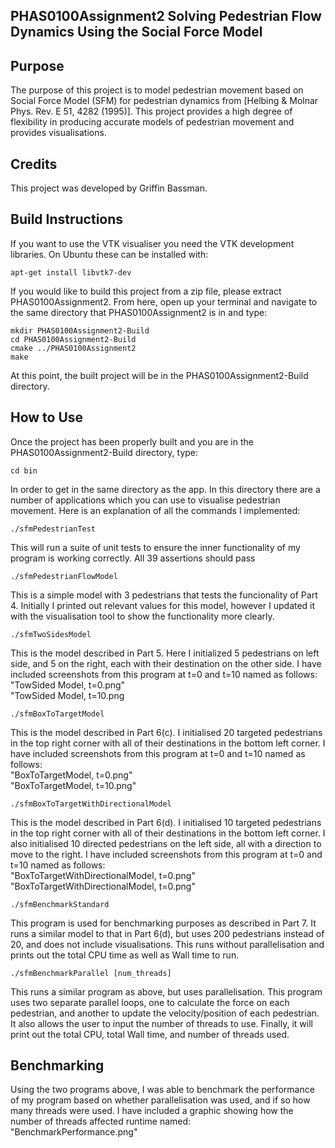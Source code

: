 PHAS0100Assignment2 Solving Pedestrian Flow Dynamics Using the Social Force Model
------------------

Purpose
-------

The purpose of this project is to model pedestrian movement based on Social Force Model (SFM) for pedestrian dynamics from [Helbing & Molnar Phys. Rev. E 51, 4282 (1995)]. This project provides a high degree of flexibility in producing accurate models of pedestrian movement and provides visualisations.

Credits
-------

This project was developed by Griffin Bassman.

Build Instructions
------------------
If you want to use the VTK visualiser you need the VTK development libraries. On Ubuntu these can be installed with:
``` shell
apt-get install libvtk7-dev
```
If you would like to build this project from a zip file, please extract PHAS0100Assignment2. From here, open up your terminal and navigate to the same directory that PHAS0100Assignment2 is in and type:

```
mkdir PHAS0100Assignment2-Build
cd PHAS0100Assignment2-Build
cmake ../PHAS0100Assignment2
make
```

At this point, the built project will be in the PHAS0100Assignment2-Build directory.

How to Use
------------------

Once the project has been properly built and you are in the PHAS0100Assignment2-Build directory, type:
```
cd bin
```
In order to get in the same directory as the app. In this directory there are a number of applications which you can use to visualise pedestrian movement. Here is an explanation of all the commands I implemented:
```
./sfmPedestrianTest
```
This will run a suite of unit tests to ensure the inner functionality of my program is working correctly. All 39 assertions should pass
```
./sfmPedestrianFlowModel
```
This is a simple model with 3 pedestrians that tests the funcionality of Part 4. Initially I printed out relevant values for this model, however I updated it with the visualisation tool to show the functionality more clearly.
```
./sfmTwoSidesModel
```
This is the model described in Part 5. Here I initialized 5 pedestrians on left side, and 5 on the right, each with their destination on the other side. I have included screenshots from this program at t=0 and t=10 named as follows:
<br />
"TowSided Model, t=0.png" <br />
"TowSided Model, t=10.png
```
./sfmBoxToTargetModel
```
This is the model described in Part 6(c). I initialised 20 targeted pedestrians in the top right corner with all of their destinations in the bottom left corner. I have included screenshots from this program at t=0 and t=10 named as follows:
<br />
"BoxToTargetModel, t=0.png" <br />
"BoxToTargetModel, t=10.png"
```
./sfmBoxToTargetWithDirectionalModel
```
This is the model described in Part 6(d). I initialised 10 targeted pedestrians in the top right corner with all of their destinations in the bottom left corner. I also initialised 10 directed pedestrians on the left side, all with a direction to move to the right. I have included screenshots from this program at t=0 and t=10 named as follows:
<br />
"BoxToTargetWithDirectionalModel, t=0.png" <br />
"BoxToTargetWithDirectionalModel, t=0.png"
```
./sfmBenchmarkStandard
```
This program is used for benchmarking purposes as described in Part 7. It runs a similar model to that in Part 6(d), but uses 200 pedestrians instead of 20, and does not include visualisations. This runs without parallelisation and prints out the total CPU time as well as Wall time to run.
```
./sfmBenchmarkParallel [num_threads]
```
This runs a similar program as above, but uses parallelisation. This program uses two separate parallel loops, one to calculate the force on each pedestrian, and another to update the velocity/position of each pedestrian. It also allows the user to input the number of threads to use. Finally, it will print out the total CPU, total Wall time, and number of threads used.

Benchmarking
------------------

Using the two programs above, I was able to benchmark the performance of my program based on whether parallelisation was used, and if so how many threads were used. I have included a graphic showing how the number of threads affected runtime named:
<br />
"BenchmarkPerformance.png" <br />
